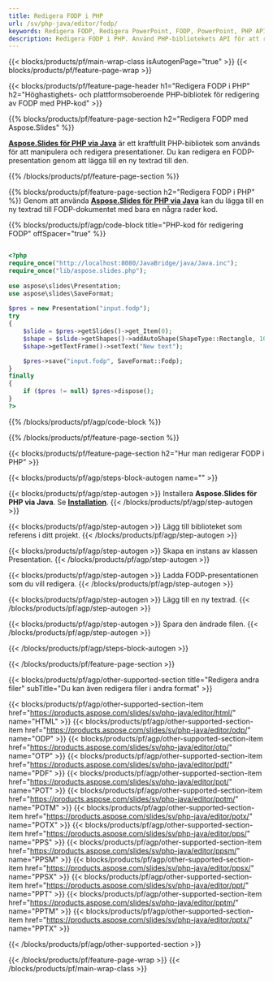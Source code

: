 ```yaml
---
title: Redigera FODP i PHP
url: /sv/php-java/editor/fodp/
keywords: Redigera FODP, Redigera PowerPoint, FODP, PowerPoint, PHP API, PHP Library
description: Redigera FODP i PHP. Använd PHP-bibliotekets API för att redigera FODP-filer
---
```


{{< blocks/products/pf/main-wrap-class isAutogenPage="true" >}}
{{< blocks/products/pf/feature-page-wrap >}}

{{< blocks/products/pf/feature-page-header h1="Redigera FODP i PHP" h2="Höghastighets- och plattformsoberoende PHP-bibliotek för redigering av FODP med PHP-kod" >}}

{{% blocks/products/pf/feature-page-section h2="Redigera FODP med Aspose.Slides" %}}

[**Aspose.Slides för PHP via Java**](https://products.aspose.com/slides/sv/php-java/) är ett kraftfullt PHP-bibliotek som används för att manipulera och redigera presentationer. Du kan redigera en FODP-presentation genom att lägga till en ny textrad till den. 

{{% /blocks/products/pf/feature-page-section %}}

{{% blocks/products/pf/feature-page-section  h2="Redigera FODP i PHP" %}}
Genom att använda [**Aspose.Slides för PHP via Java**](https://products.aspose.com/slides/sv/php-java/) kan du lägga till en ny textrad till FODP-dokumentet med bara en några rader kod.

{{% blocks/products/pf/agp/code-block title="PHP-kod för redigering FODP" offSpacer="true" %}}

```php

<?php
require_once("http://localhost:8080/JavaBridge/java/Java.inc");
require_once("lib/aspose.slides.php");
 
use aspose\slides\Presentation;
use aspose\slides\SaveFormat;
 
$pres = new Presentation("input.fodp");
try
{
    $slide = $pres->getSlides()->get_Item(0);     
    $shape = $slide->getShapes()->addAutoShape(ShapeType::Rectangle, 10, 10, 100, 50);
    $shape->getTextFrame()->setText("New text");

    $pres->save("input.fodp", SaveFormat::Fodp);
}
finally
{
    if ($pres != null) $pres->dispose();
}
?>
```
{{% /blocks/products/pf/agp/code-block %}}

{{% /blocks/products/pf/feature-page-section %}}

{{< blocks/products/pf/feature-page-section  h2="Hur man redigerar FODP i PHP" >}}

{{< blocks/products/pf/agp/steps-block-autogen name="" >}}


{{< blocks/products/pf/agp/step-autogen >}}
Installera **Aspose.Slides för PHP via Java**. Se [**Installation**](https://docs.aspose.com/slides/php-java/installation/).
{{< /blocks/products/pf/agp/step-autogen >}}

{{< blocks/products/pf/agp/step-autogen >}}
Lägg till biblioteket som referens i ditt projekt.
{{< /blocks/products/pf/agp/step-autogen >}}

{{< blocks/products/pf/agp/step-autogen >}}
Skapa en instans av klassen Presentation.
{{< /blocks/products/pf/agp/step-autogen >}}

{{< blocks/products/pf/agp/step-autogen >}}
Ladda FODP-presentationen som du vill redigera.
{{< /blocks/products/pf/agp/step-autogen >}}

{{< blocks/products/pf/agp/step-autogen >}}
Lägg till en ny textrad.
{{< /blocks/products/pf/agp/step-autogen >}}

{{< blocks/products/pf/agp/step-autogen >}}
Spara den ändrade filen.
{{< /blocks/products/pf/agp/step-autogen >}}

{{< /blocks/products/pf/agp/steps-block-autogen >}}


{{< /blocks/products/pf/feature-page-section >}}

{{< blocks/products/pf/agp/other-supported-section title="Redigera andra filer" subTitle="Du kan även redigera filer i andra format" >}}

{{< blocks/products/pf/agp/other-supported-section-item href="https://products.aspose.com/slides/sv/php-java/editor/html/" name="HTML" >}}
{{< blocks/products/pf/agp/other-supported-section-item href="https://products.aspose.com/slides/sv/php-java/editor/odp/" name="ODP" >}}
{{< blocks/products/pf/agp/other-supported-section-item href="https://products.aspose.com/slides/sv/php-java/editor/otp/" name="OTP" >}}
{{< blocks/products/pf/agp/other-supported-section-item href="https://products.aspose.com/slides/sv/php-java/editor/pdf/" name="PDF" >}}
{{< blocks/products/pf/agp/other-supported-section-item href="https://products.aspose.com/slides/sv/php-java/editor/pot/" name="POT" >}}
{{< blocks/products/pf/agp/other-supported-section-item href="https://products.aspose.com/slides/sv/php-java/editor/potm/" name="POTM" >}}
{{< blocks/products/pf/agp/other-supported-section-item href="https://products.aspose.com/slides/sv/php-java/editor/potx/" name="POTX" >}}
{{< blocks/products/pf/agp/other-supported-section-item href="https://products.aspose.com/slides/sv/php-java/editor/pps/" name="PPS" >}}
{{< blocks/products/pf/agp/other-supported-section-item href="https://products.aspose.com/slides/sv/php-java/editor/ppsm/" name="PPSM" >}}
{{< blocks/products/pf/agp/other-supported-section-item href="https://products.aspose.com/slides/sv/php-java/editor/ppsx/" name="PPSX" >}}
{{< blocks/products/pf/agp/other-supported-section-item href="https://products.aspose.com/slides/sv/php-java/editor/ppt/" name="PPT" >}}
{{< blocks/products/pf/agp/other-supported-section-item href="https://products.aspose.com/slides/sv/php-java/editor/pptm/" name="PPTM" >}}
{{< blocks/products/pf/agp/other-supported-section-item href="https://products.aspose.com/slides/sv/php-java/editor/pptx/" name="PPTX" >}}


{{< /blocks/products/pf/agp/other-supported-section >}}

{{< /blocks/products/pf/feature-page-wrap >}}
{{< /blocks/products/pf/main-wrap-class >}}